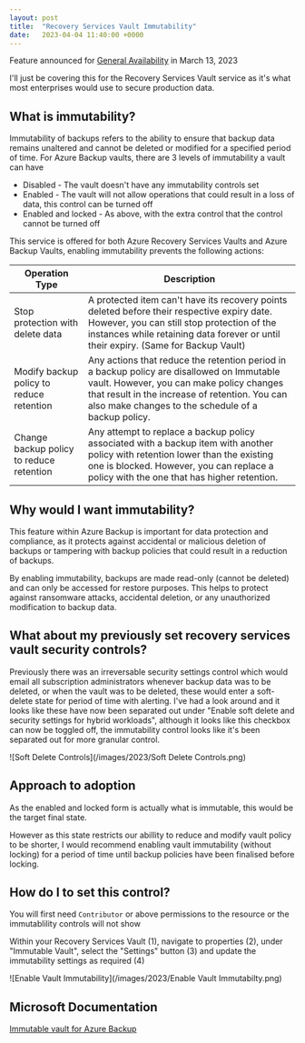 ```yaml
---
layout: post
title:  "Recovery Services Vault Immutability"
date:   2023-04-04 11:40:00 +0000
---
```

Feature announced for [General Availability] in March 13, 2023

I'll just be covering this for the Recovery Services Vault service as it's what most enterprises would use to secure production data.

## What is immutability?

Immutability of backups refers to the ability to ensure that backup data remains unaltered and cannot be deleted or modified for a specified period of time.
For Azure Backup vaults, there are 3 levels of immutability a vault can have

- Disabled - The vault doesn't have any immutability controls set
- Enabled  - The vault will not allow operations that could result in a loss of data, this control can be turned off
- Enabled and locked - As above, with the extra control that the control cannot be turned off  

This service is offered for both Azure Recovery Services Vaults and Azure Backup Vaults, enabling immutability prevents the following actions:


| Operation Type     | Description 
|----------------------------------------|-------------------------------------------------------------------------------------------------------------------------------------------------------------------|
| Stop protection with delete data       | A protected item can't have its recovery points deleted before their respective expiry date. However, you can still stop protection of the instances while retaining data forever or until their expiry. (Same for Backup Vault) |
| Modify backup policy to reduce retention| Any actions that reduce the retention period in a backup policy are disallowed on Immutable vault. However, you can make policy changes that result in the increase of retention. You can also make changes to the schedule of a backup policy. |
| Change backup policy to reduce retention| Any attempt to replace a backup policy associated with a backup item with another policy with retention lower than the existing one is blocked. However, you can replace a policy with the one that has higher retention. |


## Why would I want immutability?

This feature within Azure Backup is important for data protection and compliance, as it protects against accidental or malicious deletion of backups or tampering with backup policies that could result in a reduction of backups.

By enabling immutability, backups are made read-only (cannot be deleted) and can only be accessed for restore purposes. This helps to protect against ransomware attacks, accidental deletion, or any unauthorized modification to backup data.

## What about my previously set recovery services vault security controls?

Previously there was an irreversable security settings control which would email all subscription administrators whenever backup data was to be deleted, or when the vault was to be deleted, these would enter a soft-delete state for period of time with alerting.
I've had a look around and it looks like these have now been separated out under "Enable soft delete and security settings for hybrid workloads", although it looks like this checkbox can now be toggled off, the immutability control looks like it's been separated out for more granular control.

![Soft Delete Controls](/images/2023/Soft Delete Controls.png)

## Approach to adoption

As the enabled and locked form is actually what is immutable, this would be the target final state.

However as this state restricts our abillity to reduce and modify vault policy to be shorter, I would recommend enabling vault immutability (without locking) for a period of time until backup policies have been finalised before locking.

## How do I to set this control?

You will first need `Contributor` or above permissions to the resource or the immutablility controls will not show

Within your Recovery Services Vault (1), navigate to properties (2), under "Immutable Vault", select the "Settings" button (3) and update the immutability settings as required (4)

![Enable Vault Immutability](/images/2023/Enable Vault Immutabilty.png)

## Microsoft Documentation

[Immutable vault for Azure Backup]

[Immutable vault for Azure Backup]: https://learn.microsoft.com/en-us/azure/backup/backup-azure-immutable-vault-concept
[General Availability]: https://azure.microsoft.com/en-au/updates/azure-backup-immutable-vaults-ga/
